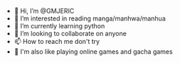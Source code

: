 - 👋 Hi, I’m @GMJERIC
- 👀 I’m interested in reading manga/manhwa/manhua
- 🌱 I’m currently learning python
- 💞️ I’m looking to collaborate on anyone
- 📫 How to reach me don't try
- 👀 I'm also like playing online games and gacha games
<!---
GMJERIC/GMJERIC is a ✨ special ✨ repository because its `README.md` (this file) appears on your GitHub profile.
You can click the Preview link to take a look at your changes.
--->
